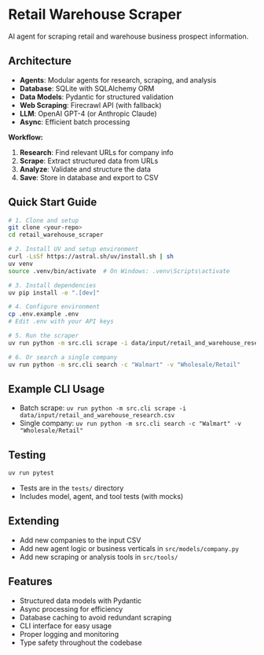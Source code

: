 # Retail Warehouse Scraper

AI agent for scraping retail and warehouse business prospect information.

## Architecture

- **Agents**: Modular agents for research, scraping, and analysis
- **Database**: SQLite with SQLAlchemy ORM
- **Data Models**: Pydantic for structured validation
- **Web Scraping**: Firecrawl API (with fallback)
- **LLM**: OpenAI GPT-4 (or Anthropic Claude)
- **Async**: Efficient batch processing

**Workflow:**
1. **Research**: Find relevant URLs for company info
2. **Scrape**: Extract structured data from URLs
3. **Analyze**: Validate and structure the data
4. **Save**: Store in database and export to CSV

## Quick Start Guide

```bash
# 1. Clone and setup
git clone <your-repo>
cd retail_warehouse_scraper

# 2. Install UV and setup environment
curl -LsSf https://astral.sh/uv/install.sh | sh
uv venv
source .venv/bin/activate  # On Windows: .venv\Scripts\activate

# 3. Install dependencies
uv pip install -e ".[dev]"

# 4. Configure environment
cp .env.example .env
# Edit .env with your API keys

# 5. Run the scraper
uv run python -m src.cli scrape -i data/input/retail_and_warehouse_research.csv

# 6. Or search a single company
uv run python -m src.cli search -c "Walmart" -v "Wholesale/Retail"
```

## Example CLI Usage

- Batch scrape: `uv run python -m src.cli scrape -i data/input/retail_and_warehouse_research.csv`
- Single company: `uv run python -m src.cli search -c "Walmart" -v "Wholesale/Retail"`

## Testing

```bash
uv run pytest
```

- Tests are in the `tests/` directory
- Includes model, agent, and tool tests (with mocks)

## Extending

- Add new companies to the input CSV
- Add new agent logic or business verticals in `src/models/company.py`
- Add new scraping or analysis tools in `src/tools/`

## Features
- Structured data models with Pydantic
- Async processing for efficiency
- Database caching to avoid redundant scraping
- CLI interface for easy usage
- Proper logging and monitoring
- Type safety throughout the codebase
